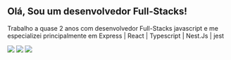 ## Olá, Sou um desenvolvedor Full-Stacks!
 Trabalho a quase 2 anos com desenvolvedor Full-Stacks javascript e me especializei principalmente em Express | React | Typescript | Nest.Js | jest
<div> 
  <a href="https://www.instagram.com/_marcelovtn/" target="_blank"><img src="https://img.shields.io/badge/-Instagram-%23E4405F?style=for-the-badge&logo=instagram&logoColor=white" target="_blank"></a>
  <a href = "mailto:marceloccunifor@gmail.com"><img src="https://img.shields.io/badge/-Gmail-%23333?style=for-the-badge&logo=gmail&logoColor=white" target="_blank"></a>
  <a href="https://www.linkedin.com/in/marcelovtn/" target="_blank"><img src="https://img.shields.io/badge/-LinkedIn-%230077B5?style=for-the-badge&logo=linkedin&logoColor=white" target="_blank"></a> 
</div>
